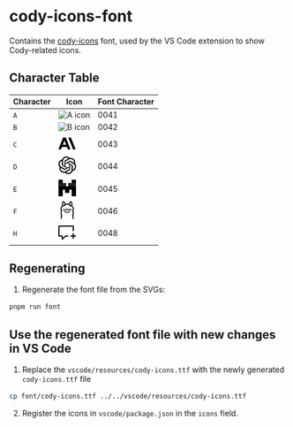 # cody-icons-font

Contains the [cody-icons](font) font, used by the VS Code extension to show Cody-related icons.

## Character Table

| Character | Icon                           | Font Character |
| --------- | ------------------------------ | -------------- |
| `A`       | ![A icon](svg-originals/A.svg) | 0041           |
| `B`       | ![B icon](svg-originals/B.svg) | 0042           |
| `C`       | ![C icon](svg-originals/C.svg) | 0043           |
| `D`       | ![D icon](svg-originals/D.svg) | 0044           |
| `E`       | ![E icon](svg-originals/E.svg) | 0045           |
| `F`       | ![F icon](svg-originals/F.svg) | 0046           |
| `H`       | ![H icon](svg-originals/H.svg) | 0048           |

## Regenerating

1. Regenerate the font file from the SVGs:

```sh
pnpm run font
```

## Use the regenerated font file with new changes in VS Code

1. Replace the `vscode/resources/cody-icons.ttf` with the newly generated `cody-icons.ttf` file

```sh
cp font/cody-icons.ttf ../../vscode/resources/cody-icons.ttf
```

2. Register the icons in `vscode/package.json` in the `icons` field.
